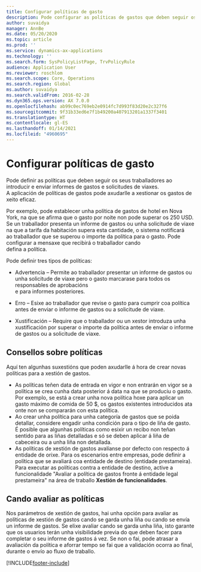 ```yaml
---
title: Configurar políticas de gasto
description: Pode configurar as políticas de gastos que deben seguir os seus traballadores ao introducir e enviar informes de gastos e solicitudes de viaxes en Microsoft Dynamics 365 Finance.
author: suvaidya
manager: AnnBe
ms.date: 05/20/2020
ms.topic: article
ms.prod: ''
ms.service: dynamics-ax-applications
ms.technology: ''
ms.search.form: SysPolicyListPage, TrvPolicyRule
audience: Application User
ms.reviewer: roschlom
ms.search.scope: Core, Operations
ms.search.region: Global
ms.author: suvaidya
ms.search.validFrom: 2016-02-28
ms.dyn365.ops.version: AX 7.0.0
ms.openlocfilehash: ab99c0ec769eb2e0914fc7d993f83d20e2c327f6
ms.sourcegitcommit: 9f31b33ed6e7f1b49200a407913201a1337f3401
ms.translationtype: HT
ms.contentlocale: gl-ES
ms.lasthandoff: 01/14/2021
ms.locfileid: "4960695"
---
```

# <a name="set-up-expense-policies"></a>Configurar políticas de gasto

Pode definir as políticas que deben seguir os seus traballadores ao introducir e enviar informes de gastos e solicitudes de viaxes.         
A aplicación de políticas de gastos pode axudarlle a xestionar os gastos de xeito eficaz.         

Por exemplo, pode establecer unha política de gastos de hotel en Nova York, na que se afirma que o gasto por noite non pode superar os 250 USD.       
Se un traballador presenta un informe de gastos ou unha solicitude de viaxe na que a tarifa da habitación supera esta cantidade, o sistema notificará        
ao traballador que se superou o importe da política para o gasto. Pode configurar a mensaxe que recibirá o traballador cando        
defina a política.      
        
Pode definir tres tipos de políticas:         
        
- Advertencia – Permite ao traballador presentar un informe de gastos ou unha solicitude de viaxe pero o gasto marcarase para todos os responsables de aprobacións        
  e para informes posteriores.        

- Erro – Esixe ao traballador que revise o gasto para cumprir coa política antes de enviar o informe de gastos ou a solicitude de viaxe.       
 
 - Xustificación – Require que o traballador ou un xestor introduza unha xustificación por superar o importe da política antes de enviar o informe de gastos ou a solicitude de viaxe.        

## <a name="policy-tips"></a>Consellos sobre políticas
Aquí ten algunhas suxestións que poden axudarlle á hora de crear novas políticas para a xestión de gastos. 
* As políticas teñen data de entrada en vigor e non entrarán en vigor se a política se crea cunha data posterior á data na que se produciu o gasto. Por exemplo, se está a crear unha nova política hoxe para aplicar un gasto máximo de comida de 50 $, os gastos existentes introducidos ata onte non se compararán con esta política.
* Ao crear unha política para unha categoría de gastos que se poida detallar, considere engadir unha condición para o tipo de liña de gasto. É posible que algunhas políticas como esixir un recibo non teñan sentido para as liñas detalladas e só se deben aplicar á liña de cabeceira ou a unha liña non detallada. 
* As políticas de xestión de gastos avalíanse por defecto con respecto á entidade de orixe. Para os escenarios entre empresas, pode definir a política que se avaliará coa entidade de destino (entidade prestameira). Para executar as políticas contra a entidade de destino, active a funcionalidade "Avaliar a política de gastos fronte á entidade legal prestameira" na área de traballo **Xestión de funcionalidades**.

## <a name="when-to-evaluate-policies"></a>Cando avaliar as políticas

Nos parámetros de xestión de gastos, hai unha opción para avaliar as políticas de xestión de gastos cando se garda unha liña ou cando se envía un informe de gastos. Se elixe avaliar cando se garda unha liña, isto garante que os usuarios terán unha visibilidade previa do que deben facer para completar o seu informe de gastos á vez. Se non o fai, pode atrasar a avaliación da política e aforrar tempo se fai que a validación ocorra ao final, durante o envío ao fluxo de traballo.


[!INCLUDE[footer-include](../includes/footer-banner.md)]